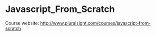 Javascript_From_Scratch
=======================
Course website: http://www.pluralsight.com/courses/javascript-from-scratch
